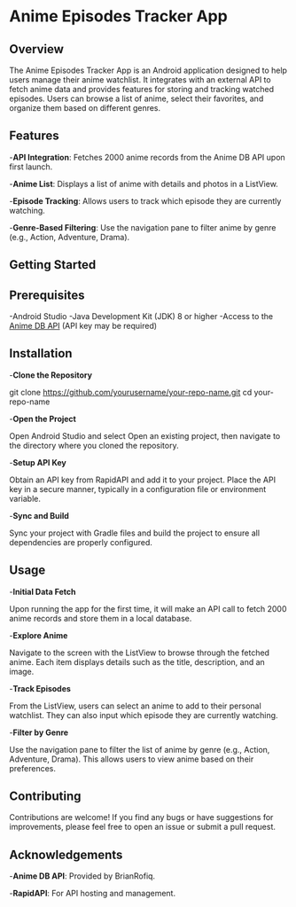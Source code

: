 # Anime Episodes Tracker App

## Overview
The Anime Episodes Tracker App is an Android application designed to help users manage their anime watchlist. 
It integrates with an external API to fetch anime data and provides features for storing and tracking watched episodes. 
Users can browse a list of anime, select their favorites, and organize them based on different genres.

## Features
-**API Integration**: Fetches 2000 anime records from the Anime DB API upon first launch.

-**Anime List**: Displays a list of anime with details and photos in a ListView.

-**Episode Tracking**: Allows users to track which episode they are currently watching.

-**Genre-Based Filtering**: Use the navigation pane to filter anime by genre (e.g., Action, Adventure, Drama).


## Getting Started
## Prerequisites
-Android Studio
-Java Development Kit (JDK) 8 or higher
-Access to the [Anime DB API](https://rapidapi.com/brian.rofiq/api/anime-db) (API key may be required)


## Installation
-**Clone the Repository**

git clone https://github.com/yourusername/your-repo-name.git
cd your-repo-name

-**Open the Project**

Open Android Studio and select Open an existing project, then navigate to the directory where you cloned the repository.

-**Setup API Key**

Obtain an API key from RapidAPI and add it to your project. Place the API key in a secure manner, typically in a configuration file or environment variable.

-**Sync and Build**

Sync your project with Gradle files and build the project to ensure all dependencies are properly configured.


## Usage
-**Initial Data Fetch**

Upon running the app for the first time, it will make an API call to fetch 2000 anime records and store them in a local database.

-**Explore Anime**

Navigate to the screen with the ListView to browse through the fetched anime. Each item displays details such as the title, description, and an image.

-**Track Episodes**

From the ListView, users can select an anime to add to their personal watchlist. They can also input which episode they are currently watching.

-**Filter by Genre**

Use the navigation pane to filter the list of anime by genre (e.g., Action, Adventure, Drama). This allows users to view anime based on their preferences.


## Contributing
Contributions are welcome! If you find any bugs or have suggestions for improvements, please feel free to open an issue or submit a pull request.


## Acknowledgements
-**Anime DB API**: Provided by BrianRofiq.

-**RapidAPI**: For API hosting and management.

